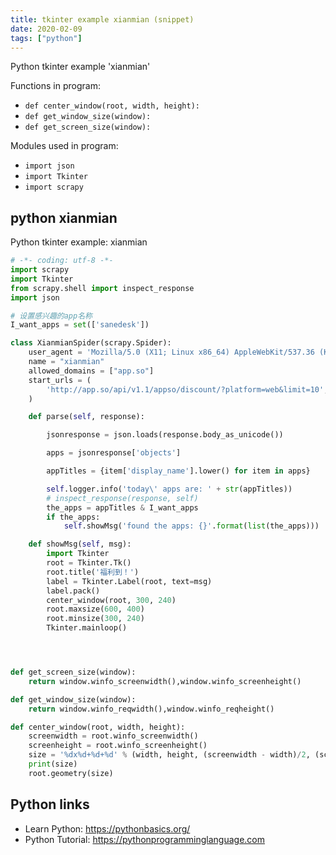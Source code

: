 ```yaml
---
title: tkinter example xianmian (snippet)
date: 2020-02-09
tags: ["python"]
---
```

Python tkinter example 'xianmian'

Functions in program: 
* `def center_window(root, width, height):`
* `def get_window_size(window):`
* `def get_screen_size(window):`

Modules used in program: 
* `import json`
* `import Tkinter`
* `import scrapy`

## python xianmian

Python tkinter example: xianmian

```python
# -*- coding: utf-8 -*-
import scrapy
import Tkinter
from scrapy.shell import inspect_response
import json

# 设置感兴趣的app名称
I_want_apps = set(['sanedesk'])

class XianmianSpider(scrapy.Spider):
    user_agent = 'Mozilla/5.0 (X11; Linux x86_64) AppleWebKit/537.36 (KHTML, like Gecko) Chrome/49.0.2623.112 Safari/537.36'
    name = "xianmian"
    allowed_domains = ["app.so"]
    start_urls = (
        'http://app.so/api/v1.1/appso/discount/?platform=web&limit=10',
    )

    def parse(self, response):

        jsonresponse = json.loads(response.body_as_unicode())

        apps = jsonresponse['objects']

        appTitles = {item['display_name'].lower() for item in apps}

        self.logger.info('today\' apps are: ' + str(appTitles))
        # inspect_response(response, self)
        the_apps = appTitles & I_want_apps
        if the_apps:
        	self.showMsg('found the apps: {}'.format(list(the_apps)))

    def showMsg(self, msg):
    	import Tkinter
    	root = Tkinter.Tk()
    	root.title('福利到！')
    	label = Tkinter.Label(root, text=msg)
    	label.pack()
    	center_window(root, 300, 240)
    	root.maxsize(600, 400)
    	root.minsize(300, 240)
    	Tkinter.mainloop()




def get_screen_size(window):
    return window.winfo_screenwidth(),window.winfo_screenheight()

def get_window_size(window):
    return window.winfo_reqwidth(),window.winfo_reqheight()

def center_window(root, width, height):
    screenwidth = root.winfo_screenwidth()
    screenheight = root.winfo_screenheight()
    size = '%dx%d+%d+%d' % (width, height, (screenwidth - width)/2, (screenheight - height)/2)
    print(size)
    root.geometry(size)


```

## Python links

- Learn Python: https://pythonbasics.org/
- Python Tutorial: https://pythonprogramminglanguage.com
